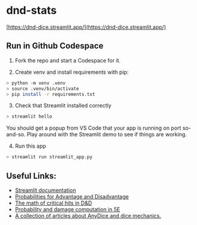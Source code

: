 # dnd-stats
[https://dnd-dice.streamlit.app/](https://dnd-dice.streamlit.app/)

## Run in Github Codespace
1. Fork the repo and start a Codespace for it.

2. Create venv and install requirements with pip:
```bash
> python -m venv .venv
> source .venv/bin/activate
> pip install -r requirements.txt
```

3. Check that Streamlit installed correctly
```bash
> streamlit hello
```
You should get a popup from VS Code that your app is running on port so-and-so. Play around with the Streamlit demo to see if things are working.

4. Run this app
```bash
> streamlit run streamlit_app.py
```

## Useful Links:
- [Streamlit documentation](https://docs.streamlit.io/library/get-started/installation#install-streamlit-on-macoslinux)
- [Probabilities for Advantage and Disadvantage](https://statmodeling.stat.columbia.edu/2014/07/12/dnd-5e-advantage-disadvantage-probability/)
- [The math of critical hits in D&D](https://www.reddit.com/r/BG3Builds/comments/157p0cl/the_math_of_critical_hits_in_dd_5e_is_critfishing/)
- [Probability and damage computation in 5E](https://docs.google.com/document/d/11eTMZPPxWXHY0rQEhK1msO-40BcCGrzArSl4GX4CiJE/edit#heading=h.5qcgsqvtvf8v)
- [A collection of articles about AnyDice and dice mechanics.](https://anydice.com/articles/)

